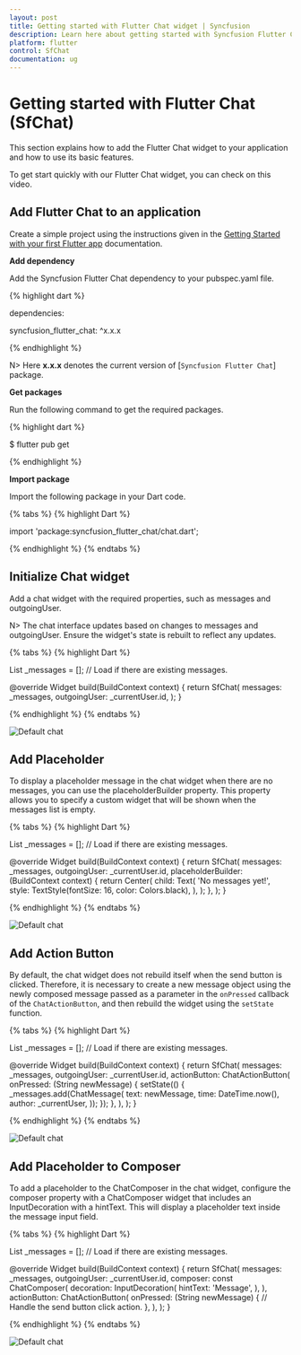```yaml
---
layout: post
title: Getting started with Flutter Chat widget | Syncfusion
description: Learn here about getting started with Syncfusion Flutter Chat (SfChat) widget, its elements, and more.
platform: flutter
control: SfChat
documentation: ug
---
```


# Getting started with Flutter Chat (SfChat)
This section explains how to add the Flutter Chat widget to your application and how to use its basic features.

To get start quickly with our Flutter Chat widget, you can check on this video.

<!-- <style>#FlutterChatVideoTutorial{width : 90% !important; height: 300px !important }</style>
<iframe id='FlutterChatVideoTutorial' src='https://www.youtube.com/embed/f2ws1N6lvqo'></iframe> -->

## Add Flutter Chat to an application
Create a simple project using the instructions given in the [Getting Started with your first Flutter app](https://docs.flutter.dev/get-started/test-drive?tab=vscode#create-app) documentation.

**Add dependency**

Add the Syncfusion Flutter Chat dependency to your pubspec.yaml file.

{% highlight dart %}

dependencies:

syncfusion_flutter_chat: ^x.x.x

{% endhighlight %}

N> Here **x.x.x** denotes the current version of [`Syncfusion Flutter Chat`] package.

**Get packages** 

Run the following command to get the required packages.

{% highlight dart %}

$ flutter pub get

{% endhighlight %}

**Import package**

Import the following package in your Dart code.

{% tabs %}
{% highlight Dart %}

import 'package:syncfusion_flutter_chat/chat.dart';

{% endhighlight %}
{% endtabs %}

## Initialize Chat widget 

Add a chat widget with the required properties, such as messages and outgoingUser.

N> The chat interface updates based on changes to messages and outgoingUser. Ensure the widget's state is rebuilt to 
reflect any updates.

{% tabs %}
{% highlight Dart %}

List<ChatMessage> _messages = []; // Load if there are existing messages.

@override
Widget build(BuildContext context) {
  return SfChat(
    messages: _messages,
    outgoingUser: _currentUser.id,
  );
}
	
{% endhighlight %}
{% endtabs %}

![Default chat](images/getting-started/default-chat.png)

## Add Placeholder

To display a placeholder message in the chat widget when there are no messages, you can use the placeholderBuilder 
property. This property allows you to specify a custom widget that will be shown when the messages list is empty.

{% tabs %}
{% highlight Dart %}

List<ChatMessage> _messages = <ChatMessage>[]; // Load if there are existing messages.

@override
Widget build(BuildContext context) {
  return SfChat(
    messages: _messages,
    outgoingUser: _currentUser.id,
    placeholderBuilder: (BuildContext context) {
      return Center(
        child: Text(
          'No messages yet!',
          style: TextStyle(fontSize: 16, color: Colors.black),
        ),
      );
    },
  );
}

{% endhighlight %}
{% endtabs %}

![Default chat](images/getting-started/placeholder.png)

## Add Action Button

By default, the chat widget does not rebuild itself when the send button is clicked. Therefore, it is necessary to 
create a new message object using the newly composed message passed as a parameter in the `onPressed` callback of the `ChatActionButton`, and then rebuild the widget using the `setState` function.

{% tabs %}
{% highlight Dart %}

List<ChatMessage> _messages = <ChatMessage>[]; // Load if there are existing messages.

@override
Widget build(BuildContext context) {
  return SfChat(
    messages: _messages,
    outgoingUser: _currentUser.id,
    actionButton: ChatActionButton(
      onPressed: (String newMessage) {
        setState(() {
          _messages.add(ChatMessage(
            text: newMessage,
            time: DateTime.now(),
            author: _currentUser,
          ));
        });
      },
    ),
  );
}

{% endhighlight %}
{% endtabs %}

![Default chat](images/getting-started/actionbutton-chat.png)

## Add Placeholder to Composer

To add a placeholder to the ChatComposer in the chat widget, configure the composer property with a ChatComposer widget 
that includes an InputDecoration with a hintText. This will display a placeholder text inside the message input field.

{% tabs %}
{% highlight Dart %}

List<ChatMessage> _messages = <ChatMessage>[]; // Load if there are existing messages.

@override
Widget build(BuildContext context) {
  return SfChat(
    messages: _messages,
    outgoingUser: _currentUser.id,
    composer: const ChatComposer(
      decoration: InputDecoration(
        hintText: 'Message',
      ),
    ),
    actionButton: ChatActionButton(
      onPressed: (String newMessage) {
        // Handle the send button click action.
      },
    ),
  );
}

{% endhighlight %}
{% endtabs %}

![Default chat](images/getting-started/composer-placeholder.png)